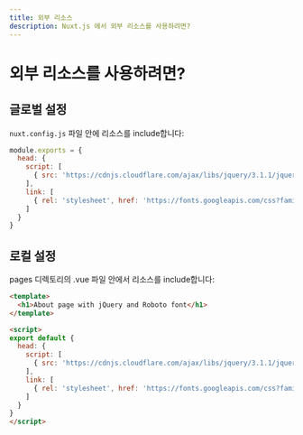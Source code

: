 ```yaml
---
title: 외부 리소스
description: Nuxt.js 에서 외부 리소스를 사용하려면?
---
```


# 외부 리소스를 사용하려면?

## 글로벌 설정

<!-- Include your resources in the `nuxt.config.js` file: -->

`nuxt.config.js` 파일 안에 리소스를 include합니다:

```js
module.exports = {
  head: {
    script: [
      { src: 'https://cdnjs.cloudflare.com/ajax/libs/jquery/3.1.1/jquery.min.js' }
    ],
    link: [
      { rel: 'stylesheet', href: 'https://fonts.googleapis.com/css?family=Roboto' }
    ]
  }
}
```

## 로컬 설정

<!-- Include your resources in your .vue file inside the pages directory: -->

pages 디렉토리의 .vue 파일 안에서 리소스를 include합니다:

```html
<template>
  <h1>About page with jQuery and Roboto font</h1>
</template>

<script>
export default {
  head: {
    script: [
      { src: 'https://cdnjs.cloudflare.com/ajax/libs/jquery/3.1.1/jquery.min.js' }
    ],
    link: [
      { rel: 'stylesheet', href: 'https://fonts.googleapis.com/css?family=Roboto' }
    ]
  }
}
</script>
```
